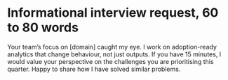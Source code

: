 # Informational interview request, 60 to 80 words

Your team’s focus on [domain] caught my eye. I work on adoption-ready analytics that change behaviour, not just outputs. If you have 15 minutes, I would value your perspective on the challenges you are prioritising this quarter. Happy to share how I have solved similar problems.